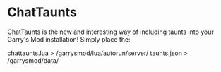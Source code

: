 # ChatTaunts

ChatTaunts is the new and interesting way of including taunts into your Garry's Mod installation!
Simply place the:

chattaunts.lua > /garrysmod/lua/autorun/server/
taunts.json > /garrysmod/data/
